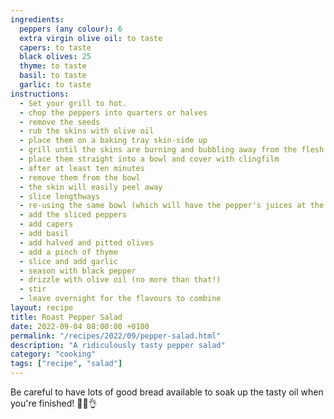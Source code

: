 ```yaml
---
ingredients:
  peppers (any colour): 6
  extra virgin olive oil: to taste
  capers: to taste
  black olives: 25
  thyme: to taste
  basil: to taste
  garlic: to taste
instructions:
  - Set your grill to hot.
  - chop the peppers into quarters or halves
  - remove the seeds 
  - rub the skins with olive oil
  - place them on a baking tray skin-side up
  - grill until the skins are burning and bubbling away from the flesh
  - place them straight into a bowl and cover with clingfilm
  - after at least ten minutes
  - remove them from the bowl
  - the skin will easily peel away
  - slice lengthways
  - re-using the same bowl (which will have the pepper's juices at the bottom)
  - add the sliced peppers
  - add capers
  - add basil
  - add halved and pitted olives
  - add a pinch of thyme
  - slice and add garlic
  - season with black pepper
  - drizzle with olive oil (no more than that!)
  - stir
  - leave overnight for the flavours to combine
layout: recipe
title: Roast Pepper Salad
date: 2022-09-04 08:00:00 +0100
permalink: "/recipes/2022/09/pepper-salad.html"
description: "A ridiculously tasty pepper salad"
category: "cooking"
tags: ["recipe", "salad"]
---
```


Be careful to have lots of good bread available to soak up the tasty oil when you're finished! 👩‍🍳👌